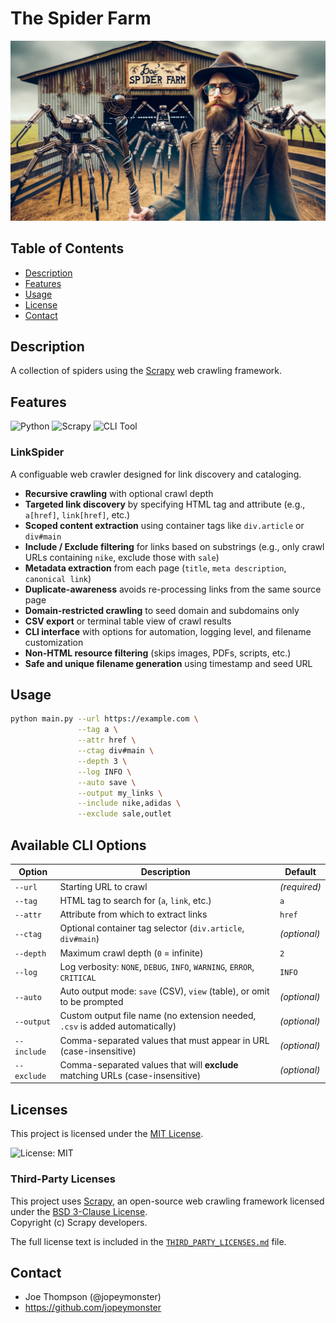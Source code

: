 # The Spider Farm

![alt text](/spider_farm1.jpg "A rancher tends to his webcrawlers.")

## Table of Contents

- [Description](#description)
- [Features](#features)
- [Usage](#usage)
- [License](#license)
- [Contact](#contact)

## Description

A collection of spiders using the [Scrapy](https://scrapy.org) web crawling framework.

## Features

![Python](https://img.shields.io/badge/Python-3.11%2B-blue.svg)
![Scrapy](https://img.shields.io/badge/Built%20With-Scrapy-brightgreen.svg)
![CLI Tool](https://img.shields.io/badge/CLI-Enabled-orange.svg)

### LinkSpider

A configuable web crawler designed for link discovery and cataloging.

* **Recursive crawling** with optional crawl depth
* **Targeted link discovery** by specifying HTML tag and attribute (e.g., `a[href]`, `link[href]`, etc.)
* **Scoped content extraction** using container tags like `div.article` or `div#main`
* **Include / Exclude filtering** for links based on substrings (e.g., only crawl URLs containing `nike`, exclude those with `sale`)
* **Metadata extraction** from each page (`title`, `meta description`, `canonical link`)
* **Duplicate-awareness** avoids re-processing links from the same source page
* **Domain-restricted crawling** to seed domain and subdomains only
* **CSV export** or terminal table view of crawl results
* **CLI interface** with options for automation, logging level, and filename customization
* **Non-HTML resource filtering** (skips images, PDFs, scripts, etc.)
* **Safe and unique filename generation** using timestamp and seed URL

## Usage

```bash
python main.py --url https://example.com \
               --tag a \
               --attr href \
               --ctag div#main \
               --depth 3 \
               --log INFO \
               --auto save \
               --output my_links \
               --include nike,adidas \
               --exclude sale,outlet
```

## Available CLI Options

| Option      | Description                                                                   | Default      |
| ----------- | ----------------------------------------------------------------------------- | ------------ |
| `--url`     | Starting URL to crawl                                                         | *(required)* |
| `--tag`     | HTML tag to search for (`a`, `link`, etc.)                                    | `a`          |
| `--attr`    | Attribute from which to extract links                                         | `href`       |
| `--ctag`    | Optional container tag selector (`div.article`, `div#main`)                   | *(optional)* |
| `--depth`   | Maximum crawl depth (`0` = infinite)                                          | `2`          |
| `--log`     | Log verbosity: `NONE`, `DEBUG`, `INFO`, `WARNING`, `ERROR`, `CRITICAL`        | `INFO`       |
| `--auto`    | Auto output mode: `save` (CSV), `view` (table), or omit to be prompted        | *(optional)* |
| `--output`  | Custom output file name (no extension needed, `.csv` is added automatically)  | *(optional)* |
| `--include` | Comma-separated values that must appear in URL (case-insensitive)             | *(optional)* |
| `--exclude` | Comma-separated values that will **exclude** matching URLs (case-insensitive) | *(optional)* |


## Licenses

This project is licensed under the [MIT License](LICENSE).

![License: MIT](https://img.shields.io/badge/License-MIT-yellow.svg)

### Third-Party Licenses

This project uses [Scrapy](https://scrapy.org), an open-source web crawling framework licensed under the [BSD 3-Clause License](https://github.com/scrapy/scrapy/blob/master/LICENSE).  
Copyright (c) Scrapy developers.

The full license text is included in the [`THIRD_PARTY_LICENSES.md`](THIRD_PARTY_LICENSES.md) file.

## Contact

- Joe Thompson (@jopeymonster)  
- https://github.com/jopeymonster
